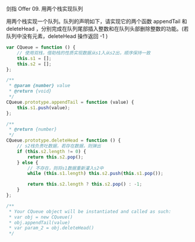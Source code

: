 剑指 Offer 09. 用两个栈实现队列

用两个栈实现一个队列。队列的声明如下，请实现它的两个函数 appendTail 和 deleteHead ，分别完成在队列尾部插入整数和在队列头部删除整数的功能。(若队列中没有元素，deleteHead 操作返回 -1 )

```javascript
var CQueue = function () {
    // 使用双栈，借助栈的性质实现数据从s1入从s2出，顺序保持一致
    this.s1 = [];
    this.s2 = [];
};

/**
 * @param {number} value
 * @return {void}
 */
CQueue.prototype.appendTail = function (value) {
    this.s1.push(value);
};

/**
 * @return {number}
 */
CQueue.prototype.deleteHead = function () {
    // s2栈负责吐数据，若存在数据，则弹出
    if (this.s2.length != 0) {
        return this.s2.pop();
    } else {
        // 不存在，则将s1数据重新灌入s2中
        while (this.s1.length) this.s2.push(this.s1.pop());

        return this.s2.length ? this.s2.pop() : -1;
    }
};

/**
 * Your CQueue object will be instantiated and called as such:
 * var obj = new CQueue()
 * obj.appendTail(value)
 * var param_2 = obj.deleteHead()
 */
```
